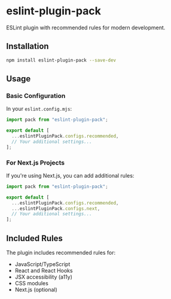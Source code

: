 # eslint-plugin-pack

ESLint plugin with recommended rules for modern development.

## Installation

```bash
npm install eslint-plugin-pack --save-dev
```

## Usage

### Basic Configuration

In your `eslint.config.mjs`:

```js
import pack from "eslint-plugin-pack";

export default [
  ...eslintPluginPack.configs.recommended,
  // Your additional settings...
];
```

### For Next.js Projects

If you're using Next.js, you can add additional rules:

```mjs
import pack from "eslint-plugin-pack";

export default [
  ...eslintPluginPack.configs.recommended,
  ...eslintPluginPack.configs.next,
  // Your additional settings...
];
```

## Included Rules

The plugin includes recommended rules for:

- JavaScript/TypeScript
- React and React Hooks
- JSX accessibility (a11y)
- CSS modules
- Next.js (optional)
